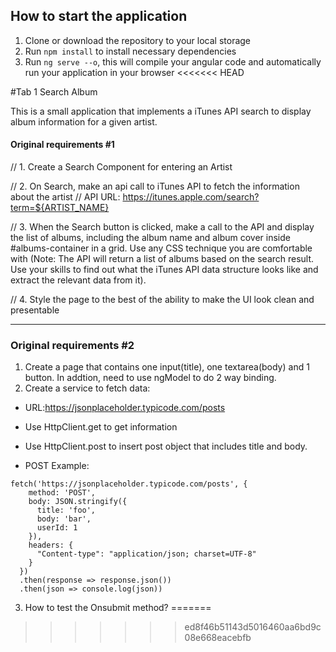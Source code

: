 
## How to start the application
1. Clone or download the repository to your local storage
2. Run `npm install` to install necessary dependencies
3. Run `ng serve --o`, this will compile your angular code and automatically run your application in your browser
<<<<<<< HEAD

#Tab 1 Search Album

This is a small application that implements a iTunes API search to display album information for a given artist.

#### Original requirements #1

// 1. Create a Search Component for entering an Artist

// 2. On Search, make an api call to iTunes API to fetch the information about the artist
// API URL: https://itunes.apple.com/search?term=${ARTIST_NAME}

// 3. When the Search button is clicked, make a call to the API and display the list of albums, including the album name and album cover inside #albums-container in a grid. Use any CSS technique you are comfortable with (Note: The API will return a list of albums based on the search result. Use your skills to find out what the iTunes API data structure looks like and extract the relevant data from it).

// 4. Style the page to the best of the ability to make the UI look clean and presentable


***


### Original requirements #2
1.	Create a page that contains one input(title), one textarea(body) and 1 button. In addtion,  need to use ngModel to do 2 way binding.
2.	Create a service to fetch data:
- URL:https://jsonplaceholder.typicode.com/posts
- Use HttpClient.get to get information
- Use HttpClient.post to insert post object that includes title and body.

- POST Example:
```
fetch('https://jsonplaceholder.typicode.com/posts', {
    method: 'POST',
    body: JSON.stringify({
      title: 'foo',
      body: 'bar',
      userId: 1
    }),
    headers: {
      "Content-type": "application/json; charset=UTF-8"
    }
  })
  .then(response => response.json())
  .then(json => console.log(json))
```

3.	How to test the Onsubmit method?
=======
>>>>>>> ed8f46b51143d5016460aa6bd9c08e668eacebfb
